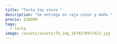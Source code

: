 ```yaml
---
title: "Torta toy store "
description: "Se entrega en caja visor y moño "
precio: $10000
tags:
  - torta
image: /assets/assets/fb_img_1679278917423.jpg
---
```

